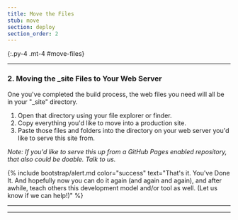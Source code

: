 ```yaml
---
title: Move the Files
stub: move
section: deploy
section_order: 2
---
```


{:.py-4 .mt-4 #move-files}
***

### 2. Moving the _site Files to Your Web Server

One you've completed the build process, the web files you need will all be in your "_site" directory. 

1. Open that directory using your file explorer or finder.
2. Copy everything you'd like to move into a production site.
3. Paste those files and folders into the directory on your web server you'd like to serve this site from. 

*Note: If you'd like to serve this up from a GitHub Pages enabled repository, that also could be doable. Talk to us.*

{% include bootstrap/alert.md color="success" text="That's it. You've Done It. And hopefully now you can do it again (and again and again), and after awhile, teach others this development model and/or tool as well. (Let us know if we can help!)" %}


<hr class="my-4" />
<hr class="my-4" />

<!--<div class="alert-warning p-4">
{%capture noteonjekyll %}
#### Note on Jekyll

Jekyll will work its Jekyll/Liquid/Markdown magic on any file in a folder that starts with an underscore ('_') or any file that starts with a YML portion, which starts on the first line with a "---" and ends after the assigned metadata (or no assigned metadata) with another line reading "---"

I'll provide this page's YML as an example:

{:.ml-4}
    `---`
    `title: Deploying the Collection`
    `step: 8`
    `---`

Then everything I'm writing here is below that. 

Jekyll uses that metadata to create the page, or any of the other commands you might need. 
{%endcapture%}
{{noteonjekyll | markdownify}}
</div>-->